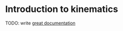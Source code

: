 # Introduction to kinematics

TODO: write [great documentation](http://jacobian.org/writing/what-to-write/)
